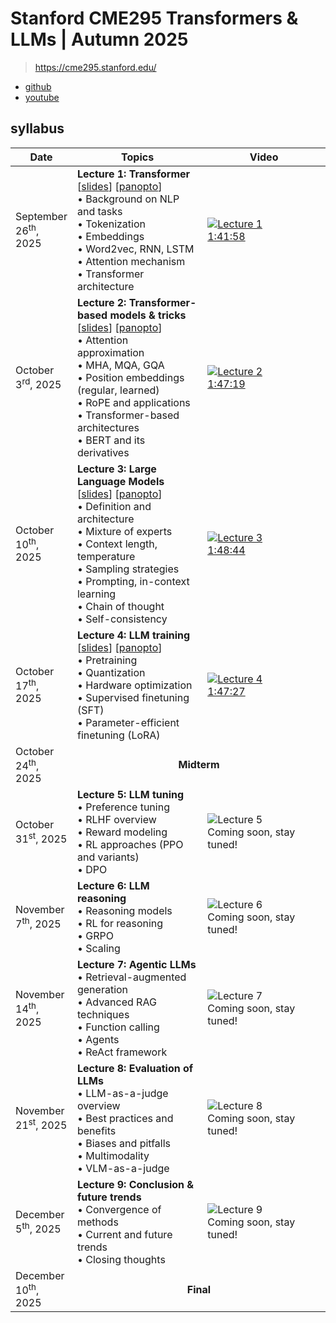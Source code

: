 

# Stanford CME295 Transformers & LLMs | Autumn 2025
> https://cme295.stanford.edu/

- [github](https://github.com/afshinea/stanford-cme-295-transformers-large-language-models)
- [youtube](https://www.youtube.com/watch?v=Ub3GoFaUcds)

##  syllabus

<html>
<table>
<thead>
<tr>
<th style="width: 18%;">Date</th>
<th style="width: 42%;">Topics</th>
<th style="width: 40%;">Video</th>
</tr>
</thead>
<tbody>
<tr>
<td>September 26<sup>th</sup>, 2025</td>
<td><b>Lecture 1: Transformer</b>
<br> [<a href="/slides/fall25-cme295-lecture1.pdf?v=1761094147" class="artifact" target="_blank">slides</a>] [<a href="https://stanford-pilot.hosted.panopto.com/Panopto/Pages/Viewer.aspx?id=e739c1ac-3250-46da-9614-b36600295fa6" class="artifact" target="_blank">panopto</a>]
<br>• Background on NLP and tasks
<br>• Tokenization
<br>• Embeddings
<br>• Word2vec, RNN, LSTM
<br>• Attention mechanism
<br>• Transformer architecture</td>
<td>
<a href="https://www.youtube.com/watch?v=Ub3GoFaUcds" class="video-thumbnail" target="_blank">
<img src="/lecture-1.jpg?v=1761094147" alt="Lecture 1">
<div class="play-overlay"></div>
<div class="duration">1:41:58</div>
</a>
</td>
</tr>
<tr>
<td>October 3<sup>rd</sup>, 2025</td>
<td><b>Lecture 2: Transformer-based models &amp; tricks</b>
<br> [<a href="/slides/fall25-cme295-lecture2.pdf?v=1761094147" class="artifact" target="_blank">slides</a>] [<a href="https://stanford-pilot.hosted.panopto.com/Panopto/Pages/Viewer.aspx?id=892a911d-d203-496e-b798-b36c017a6893" class="artifact" target="_blank">panopto</a>]
<br>• Attention approximation
<br>• MHA, MQA, GQA
<br>• Position embeddings (regular, learned)
<br>• RoPE and applications
<br>• Transformer-based architectures
<br>• BERT and its derivatives</td>
<td>
<a href="https://www.youtube.com/watch?v=yT84Y5zCnaA" class="video-thumbnail" target="_blank">
<img src="/lecture-2.jpg?v=1761094147" alt="Lecture 2">
<div class="play-overlay"></div>
<div class="duration">1:47:19</div>
</a>
</td>
</tr>
<tr>
<td>October 10<sup>th</sup>, 2025</td>
<td><b>Lecture 3: Large Language Models</b>
<br> [<a href="/slides/fall25-cme295-lecture3.pdf?v=1761094147" class="artifact" target="_blank">slides</a>] [<a href="https://stanford-pilot.hosted.panopto.com/Panopto/Pages/Viewer.aspx?id=c9482f39-596d-427f-8584-b37301771277" class="artifact" target="_blank">panopto</a>]
<br>• Definition and architecture
<br>• Mixture of experts
<br>• Context length, temperature
<br>• Sampling strategies
<br>• Prompting, in-context learning
<br>• Chain of thought
<br>• Self-consistency</td>
<td>
<a href="https://www.youtube.com/watch?v=Q5baLehv5So" class="video-thumbnail" target="_blank">
<img src="/lecture-3.jpg?v=1761094147" alt="Lecture 3">
<div class="play-overlay"></div>
<div class="duration">1:48:44</div>
</a>
</td>
</tr>
<tr>
<td>October 17<sup>th</sup>, 2025</td>
<td><b>Lecture 4: LLM training</b>
<br> [<a href="/slides/fall25-cme295-lecture4.pdf?v=1761094147" class="artifact" target="_blank">slides</a>] [<a href="https://stanford-pilot.hosted.panopto.com/Panopto/Pages/Viewer.aspx?id=732c509c-3578-4974-aced-b37b0008d78f" class="artifact" target="_blank">panopto</a>]
<br>• Pretraining
<br>• Quantization
<br>• Hardware optimization
<br>• Supervised finetuning (SFT)
<br>• Parameter-efficient finetuning (LoRA)</td>
<td>
<a href="https://www.youtube.com/watch?v=VlA_jt_3Qc4" class="video-thumbnail" target="_blank">
<img src="/lecture-4.jpg?v=1761094147" alt="Lecture 4">
<div class="play-overlay"></div>
<div class="duration">1:47:27</div>
</a>
</td>
</tr>
<tr class="exam-row">
<td>October 24<sup>th</sup>, 2025</td>
<td colspan="2" style="text-align:center;"><b>Midterm</b></td>
</tr>
<tr>
<td>October 31<sup>st</sup>, 2025</td>
<td><b>Lecture 5: LLM tuning</b>
<br>• Preference tuning
<br>• RLHF overview
<br>• Reward modeling
<br>• RL approaches (PPO and variants)
<br>• DPO</td>
<td>
<span class="video-thumbnail">
<!-- <a href="https://www.youtube.com/watch?v=dQw4w9WgXcQ" class="video-thumbnail" target="_blank"> -->
<img src="/video-coming-soon.png?v=1761094147" alt="Lecture 5">
<!-- <div class="play-overlay"></div> -->
<!-- <div class="duration">45:32</div> -->
<div class="coming-soon">Coming soon, stay tuned!</div>
<!-- </a> -->
</span>
</td>
</tr>
<tr>
<td>November 7<sup>th</sup>, 2025</td>
<td><b>Lecture 6: LLM reasoning</b>
<br>• Reasoning models
<br>• RL for reasoning
<br>• GRPO
<br>• Scaling</td>
<td>
<span class="video-thumbnail">
<!-- <a href="https://www.youtube.com/watch?v=dQw4w9WgXcQ" class="video-thumbnail" target="_blank"> -->
<img src="/video-coming-soon.png?v=1761094147" alt="Lecture 6">
<!-- <div class="play-overlay"></div> -->
<!-- <div class="duration">45:32</div> -->
<div class="coming-soon">Coming soon, stay tuned!</div>
<!-- </a> -->
</span>
</td>
</tr>
<tr>
<td>November 14<sup>th</sup>, 2025</td>
<td><b>Lecture 7: Agentic LLMs</b>
<br>• Retrieval-augmented generation
<br>• Advanced RAG techniques
<br>• Function calling
<br>• Agents
<br>• ReAct framework</td>
<td>
<span class="video-thumbnail">
<!-- <a href="https://www.youtube.com/watch?v=dQw4w9WgXcQ" class="video-thumbnail" target="_blank"> -->
<img src="/video-coming-soon.png?v=1761094147" alt="Lecture 7">
<!-- <div class="play-overlay"></div> -->
<!-- <div class="duration">45:32</div> -->
<div class="coming-soon">Coming soon, stay tuned!</div>
<!-- </a> -->
</span>
</td>
</tr>
<tr>
<td>November 21<sup>st</sup>, 2025</td>
<td><b>Lecture 8: Evaluation of LLMs</b>
<br>• LLM-as-a-judge overview
<br>• Best practices and benefits
<br>• Biases and pitfalls
<br>• Multimodality
<br>• VLM-as-a-judge</td>
<td>
<span class="video-thumbnail">
<!-- <a href="https://www.youtube.com/watch?v=dQw4w9WgXcQ" class="video-thumbnail" target="_blank"> -->
<img src="/video-coming-soon.png?v=1761094147" alt="Lecture 8">
<!-- <div class="play-overlay"></div> -->
<!-- <div class="duration">45:32</div> -->
<div class="coming-soon">Coming soon, stay tuned!</div>
<!-- </a> -->
</span>
</td>
</tr>
<tr>
<td>December 5<sup>th</sup>, 2025</td>
<td><b>Lecture 9: Conclusion &amp; future trends</b>
<br>• Convergence of methods
<br>• Current and future trends
<br>• Closing thoughts</td>
<td>
<span class="video-thumbnail">
<!-- <a href="https://www.youtube.com/watch?v=dQw4w9WgXcQ" class="video-thumbnail" target="_blank"> -->
<img src="/video-coming-soon.png?v=1761094147" alt="Lecture 9">
<!-- <div class="play-overlay"></div> -->
<!-- <div class="duration">45:32</div> -->
<div class="coming-soon">Coming soon, stay tuned!</div>
<!-- </a> -->
</span>
</td>
</tr>
<tr class="exam-row">
<td>December 10<sup>th</sup>, 2025</td>
<td colspan="2" style="text-align:center;"><b>Final</b></td>
</tr>
</tbody>
</table>
</html>